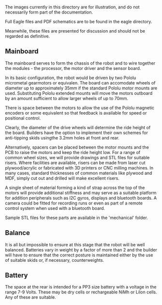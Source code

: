 The images currently in this directory are for illustration, and do not necessarily form part of the documentation.

Full Eagle files and PDF schematics are to be found in the eagle directory.

Meanwhile, these files are presented for discussion and should not be regarded as definitive.

## Mainboard ##

The mainboard serves to form the chassis of the robot and to wire together the modules - the processor, the motor driver and the sensor board.

In its basic configuration, the robot would be driven by two Pololu micrometal gearmotors or equivalen. The board can accomodate wheels of diameter up to approximately 35mm if the standard Pololu motor mounts are used. Substituting Pololu extended mounts will move the motors outboard by an amount sufficient to allow larger wheels of up to 70mm.

There is space between the motors to allow the use of the Pololu magnetic encoders or some equivalent so that feedback is available for speed or positional control.

Clearly, the diameter of the drive wheels will determine the ride height of the board. Builders have the option to implement their own schemes for anti-tipping skids usingthe 3.2mm holes at front and rear.

Alternatively, spacers can be placed between the motor mounts and the PCB to raise the motors and keep the ride height low. For a range of common wheel sizes, we will provide drawings and STL files for suitable risers. Where facilities are available, risers can be made from laser cut plywood/acrylic or fabricated with 3D printers or CNC milling machines. In many cases, standard thicknesses of common materials like plywood and MDF, simply cut out and drilled will make excellent risers.

A single sheet of material forming a kind of strap across the top of the motors will provide additional stiffness and may serve as a suitable platform for addition peripherals such as I2C gyros, displays and bluetooth boards. A camera could be fitted for recording runs or even as part of a remote control system when used with a bluetooth board.

Sample STL files for these parts are available in the 'mechanical' folder.

## Balance ##

It is all but impossible to ensure at this stage that the robot will be well balanced. Batteries vary in weight by a factor of more than 2 and the builder will have to ensure that the correct posture is maintained either by the use of suitable skids or, if necessary, counterweights.

## Battery ##

The space at the rear is intended for a PP3 size battery with a voltage in the range 7-9 Volts. These may be dry cells or rechargeable NiMh or LiIon cells. Any of these are suitable.


